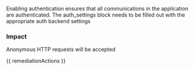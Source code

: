 
Enabling authentication ensures that all communications in the application are authenticated. The auth_settings block needs to be filled out with the appropriate auth backend settings

### Impact
Anonymous HTTP requests will be accepted

<!-- DO NOT CHANGE -->
{{ remediationActions }}

